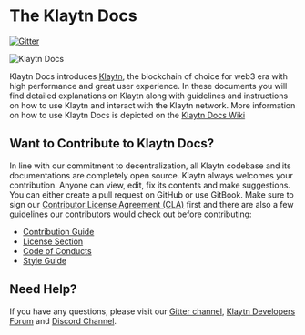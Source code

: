 # The Klaytn Docs

[![Gitter](https://badges.gitter.im/klaytn/klaytn-docs.svg)](https://gitter.im/klaytn/klaytn-docs?utm_source=badge&utm_medium=badge&utm_campaign=pr-badge)

![Klaytn Docs](images/klaytn.png)

Klaytn Docs introduces [Klaytn](https://klaytn.foundation/), the blockchain of choice for web3 era with high performance and great user experience. In these documents you will find detailed explanations on Klaytn along with guidelines and instructions on how to use Klaytn and interact with the Klaytn network. More information on how to use Klaytn Docs is depicted on the [Klaytn Docs Wiki](https://github.com/klaytn/klaytn-docs/wiki)

## Want to Contribute to Klaytn Docs? <a id="want-to-contribute"></a>

In line with our commitment to decentralization, all Klaytn codebase and its documentations are completely open source. Klaytn always welcomes your contribution. Anyone can view, edit, fix its contents and make suggestions. You can either create a pull request on GitHub or use GitBook. Make sure to sign our [Contributor License Agreement (CLA)](https://cla-assistant.io/klaytn/klaytn-docs) first and there are also a few guidelines our contributors would check out before contributing:

- [Contribution Guide](./CONTRIBUTING.md)
- [License Section](https://github.com/klaytn/klaytn-docs/wiki#license)
- [Code of Conducts](./code-of-conduct.md)
- [Style Guide](./style-guide.md)

## Need Help? <a href="#need-help" id="need-help"></a>

If you have any questions, please visit our [Gitter channel](https://gitter.im/klaytn/klaytn-docs?utm_source=share-link&utm_medium=link&utm_campaign=share-link), [Klaytn Developers Forum](https://forum.klaytn.foundation/) and [Discord Channel](https://discord.gg/mWsHFqN5Zf).
